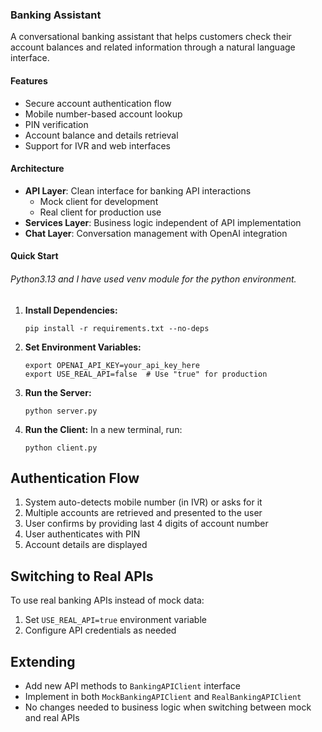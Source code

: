 ### Banking Assistant

A conversational banking assistant that helps customers check their account balances and related information through a natural language interface.

#### Features

- Secure account authentication flow
- Mobile number-based account lookup
- PIN verification
- Account balance and details retrieval
- Support for IVR and web interfaces

#### Architecture

- **API Layer**: Clean interface for banking API interactions
  - Mock client for development
  - Real client for production use
- **Services Layer**: Business logic independent of API implementation
- **Chat Layer**: Conversation management with OpenAI integration

#### Quick Start

###### Python3.13 and I have used venv module for the python environment.

1. **Install Dependencies:**
   ```
   pip install -r requirements.txt --no-deps
   ```

2. **Set Environment Variables:**
   ```
   export OPENAI_API_KEY=your_api_key_here
   export USE_REAL_API=false  # Use "true" for production
   ```

3. **Run the Server:**
   ```
   python server.py
   ```

4. **Run the Client:**
   In a new terminal, run:
   ```
   python client.py
   ```

## Authentication Flow

1. System auto-detects mobile number (in IVR) or asks for it
2. Multiple accounts are retrieved and presented to the user
3. User confirms by providing last 4 digits of account number
4. User authenticates with PIN
5. Account details are displayed

## Switching to Real APIs

To use real banking APIs instead of mock data:
1. Set `USE_REAL_API=true` environment variable
2. Configure API credentials as needed

## Extending

- Add new API methods to `BankingAPIClient` interface
- Implement in both `MockBankingAPIClient` and `RealBankingAPIClient`
- No changes needed to business logic when switching between mock and real APIs
